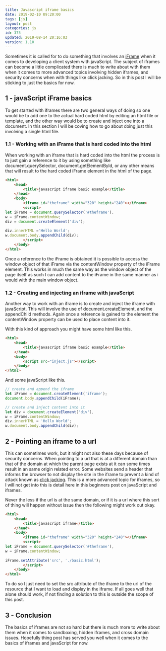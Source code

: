 ```yaml
---
title: Javascript iframe basics
date: 2019-02-10 09:20:00
tags: [js]
layout: post
categories: js
id: 375
updated: 2019-08-14 20:16:03
version: 1.10
---
```


Sometimes it is called for to do something that involves an [iFrame](https://developer.mozilla.org/en-US/docs/Web/HTML/Element/iframe) when it comes to developing a client system with javaScript. The subject of iframes can become a little complicated there is much to write about with them when it comes to more advanced topics involving hidden iframes, and security concerns when with things like click jacking. So in this post I will be sticking to just the basics for now.

<!-- more -->

## 1 - javaScript iFrame basics

To get started with iframes there are two general ways of doing so one would be to add one to the actual hard coded html by editing an html file or template, and the other way would be to create and inject one into a document. In this section I will be coving how to go about doing just this involving a single html file.

### 1.1 - Working with an iFrame that is hard coded into the html

When working with an iframe that is hard coded into the html the process is to just gain a reference to it by using something like document.querySelector, document.getElementById, or any other means that will result to the hard coded iFrame element in the html of the page.

```html
<html>
    <head>
        <title>javascript iframe basic example</title>
    </head>
    <body>
        <iframe id="theframe" width="320" height="240"></iframe>
        <script>
let iFrame = document.querySelector('#theframe'),
w = iFrame.contentWindow;
div = document.createElement('div');
 
div.innerHTML ='Hello World';
w.document.body.appendChild(div);
        </script>
    </body>
</html>
```

Once a reference to the iFrame is obtained it is possible to access the window object of that iFrame via the contentWindow property of the iFrame element. This works in much the same way as the window object of the page itself as such I can add content to the iFrame in the same manner as i would with the main window object.

### 1.2 - Creating and injecting an iframe with javaScript

Another way to work with an iframe is to create and inject the iframe with javaScript. This will involve the use of document.createElement, and the appendChild methods. Again once a reference is gained to the element the contentWindow property can be used to place content into it.

With this kind of approach you might have some html like this.

```html
<html>
    <head>
        <title>javascript iframe basic example</title>
    </head>
    <body>
        <script src="inject.js"></script>
    </body>
</html>
```

And some javaScript like this.

```js
// create and append the iframe
let iFrame = document.createElement('iframe');
document.body.appendChild(iFrame);

// create and inject content into it
let div = document.createElement('div'),
w = iFrame.contentWindow;
div.innerHTML = 'Hello World';
w.document.body.appendChild(div);

```

## 2 - Pointing an iframe to a url

This can sometimes work, but it might not also these days because of security concerns. When pointing to a url that is at a different domain than that of the domain at which the parent page exists at it can some times result in an same origin related error. Some websites send a header that informs the browser to not display the site in the iframe to prevent a kind of attack known as [click jacking](https://en.wikipedia.org/wiki/Clickjacking). This is a more advanced topic for iframes, so I will not get into this is detail here in this beginners post on javaScript and iframes.

Never the less if the url is at the same domain, or if it is a url where this sort of thing will happen without issue then the following might work out okay. 

```html
<html>
    <head>
        <title>javascript iframe</title>
    </head>
    <body>
        <iframe id="theframe" width="320" height="240"></iframe>
        <script>
let iFrame = document.querySelector('#theframe'),
w = iFrame.contentWindow;
 
iFrame.setAttribute('src', './basic.html');
        </script>
    </body>
</html>
```

To do so I just need to set the src attribute of the iframe to the url of the resource that I want to load and display in the iframe. If all goes well that alone should work, if not finding a solution to this is outside the scope of this post.

## 3 - Conclusion

The basics of iframes are not so hard but there is much more to write about them when it comes to sandboxing, hidden iframes, and cross domain issues. Hopefully thing post has served you well when it comes to the basics of iframes and javaScript for now.